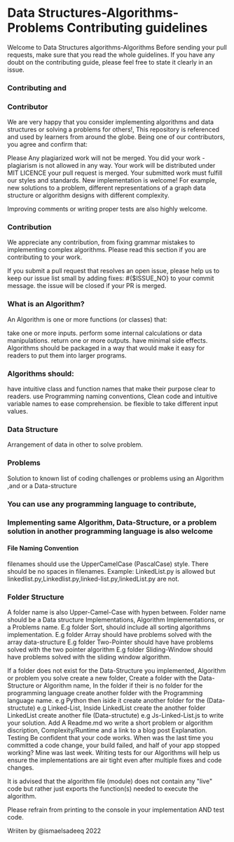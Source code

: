 # Data Structures-Algorithms-Problems Contributing guidelines

Welcome to Data Structures algorithms-Algorithms Before sending your pull requests, make sure that you read the whole guidelines. If you have any doubt on the contributing guide, please feel free to state it clearly in an issue.

### Contributing and 
### Contributor
We are very happy that you consider implementing algorithms and data structures or solving a problems for others!, This repository is referenced and used by learners from around the globe. Being one of our contributors, you agree and confirm that:

Please Any plagiarized work will not be merged.
You did your work - plagiarism is not allowed in any way.
Your work will be distributed under MIT LICENCE your pull request is merged.
Your submitted work must fulfill our styles and standards.
New implementation is welcome! For example, new solutions to a problem, different representations of a graph data structure or algorithm designs with different complexity.

Improving comments or writing proper tests are also highly welcome.

### Contribution
We appreciate any contribution, from fixing grammar mistakes to implementing complex algorithms. Please read this section if you are contributing to your work.

If you submit a pull request that resolves an open issue, please help us to keep our issue list small by adding fixes: #{$ISSUE_NO} to your commit message. the issue will be closed if your PR is merged.

### What is an Algorithm?
An Algorithm is one or more functions (or classes) that:

take one or more inputs.
perform some internal calculations or data manipulations.
return one or more outputs.
have minimal side effects.
Algorithms should be packaged in a way that would make it easy for readers to put them into larger programs.

### Algorithms should:

have intuitive class and function names that make their purpose clear to readers.
use Programming naming conventions, Clean code and intuitive variable names to ease comprehension.
be flexible to take different input values.
### Data Structure
Arrangement of data in other to solve problem.
### Problems
Solution to known list of coding challenges or problems using an Algorithm ,and or a Data-structure

### You can use any programming language to contribute,
### Implementing same Algorithm, Data-Structure, or a problem solution in another programming language is also welcome

#### File Naming Convention
filenames should use the UpperCamelCase (PascalCase) style.
There should be no spaces in filenames.
Example: LinkedList.py is allowed but linkedlist.py,Linkedlist.py,linked-list.py,linkedList.py are not.

### Folder Structure
A folder name is also Upper-Camel-Case with hypen between.
Folder name should be a  Data structure Implementations, Algorithm Implementations, or a Problems name.
E.g  folder Sort, should include all sorting algorithms implementation.
E.g  folder Array should have problems solved with the array data-structure
E.g  folder Two-Pointer should have have problems  solved with the two pointer algorithm
E.g  folder Sliding-Window should have problems  solved with the sliding window algorithm.

If a folder does not exist for the Data-Structure you implemented, Algorithm or problem you solve create a new folder,
Create a folder with the Data-Structure or Algorithm name, In the folder if their is no folder for the programming language create another folder with the Programming language name. e.g Python then iside it create another folder for the (Data-structute) e.g Linked-List, 
Inside LinkedList create the another folder LinkedList create another file (Data-structute) e.g Js-Linked-List.js to write your solution.
Add A Readme.md wo write a short problem or algorithm discription, Complexity/Runtime and a link to a blog post Explanation.
Testing
Be confident that your code works. When was the last time you committed a code change, your build failed, and half of your app stopped working? Mine was last week. Writing tests for our Algorithms will help us ensure the implementations are air tight even after multiple fixes and code changes.

It is advised that the algorithm file (module) does not contain any "live" code but rather just exports the function(s) needed to execute the algorithm.

Please refrain from printing to the console in your implementation AND test code.


Wriiten by @ismaelsadeeq 2022
